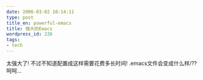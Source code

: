 ```yaml
---
date: 2006-03-02 10:14:11
type: post
title_en: powerful-emacs
title: 强大的Emacs
wordpress_id: 226
tags:
- tech
---
```


太强大了! 不过不知道配置成这样需要花费多长时间! .emacs文件会变成什么样/?? 呵呵...
